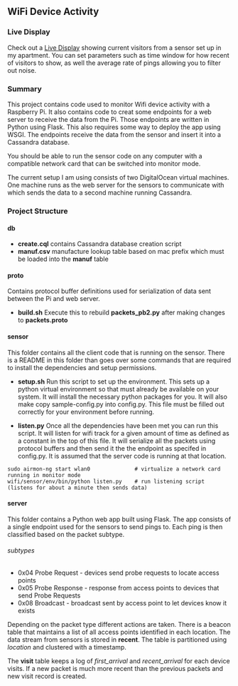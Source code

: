 ## WiFi Device Activity

### Live Display

Check out a [Live Display](http://meyersj.github.io/wifi/) showing current visitors from a sensor set up in my apartment. You can set parameters such as time window for how recent of visitors to show, as well the average rate of pings allowing you to filter out noise.

### Summary

This project contains code used to monitor Wifi device activity with a Raspberry Pi.
It also contains code to creat some endpoints for
a web server to receive the data from the Pi. Those endpoints
are written in Python using Flask. This also requires some way to deploy the app
using WSGI. The endpoints receive the data from the sensor
and insert it into a Cassandra database.

You should be able to run the sensor code on any computer with a compatible network card
that can be switched into monitor mode.

The current setup I am using consists of two DigitalOcean virtual machines. One machine runs as the web server for the sensors to communicate with which sends the data to a second machine running
Cassandra.

### Project Structure

#### db
 - **create.cql** contains Cassandra database creation script
 - **manuf.csv** manufacture lookup table based on mac prefix which must be loaded into the **manuf** table

#### proto
Contains protocol buffer definitions used for serialization of data
sent between the Pi and web server.
 - **build.sh** Execute this to rebuild **packets_pb2.py** after making changes to **packets.proto**

#### sensor
This folder contains all the client code that is running on the sensor.
There is a README in this folder than goes over some commands that are
required to install the dependencies and setup permissions.

- **setup.sh** Run this script to set up the environment. This sets up a python
virtual environment so that must already be available on your system. It will
install the necessary python packages for you. It will also make copy
sample-config.py into config.py. This file must be filled out correctly
for your environment before running.

- **listen.py** Once all the dependencies have been met you can run this script. It will
listen for wifi track for a given amount of time as defined as a constant in the top of this file.
It will serialize all the packets using protocol buffers and then send it the the endpoint
as specifed in config.py. It is assumed that the server code is running at that location.

```shell
sudo airmon-ng start wlan0              # virtualize a network card running in monitor mode
wifi/sensor/env/bin/python listen.py    # run listening script (listens for about a minute then sends data)
```

#### server
This folder contains a Python web app built using Flask. The app consists of a single
endpoint used for the sensors to send pings to. Each ping is then classified
based on the packet subtype.

###### subtypes
 - 0x04 Probe Request - devices send probe requests to locate access points
 - 0x05 Probe Response - response from access points to devices that send Probe Requests
 - 0x08 Broadcast - broadcast sent by access point to let devices know it exists

Depending on the packet type different actions are taken. There is a beacon table that
maintains a list of all access points identified in each location. The data stream from sensors
is stored in **recent**. The table is partitioned using *location* and
clustered with a timestamp.

The **visit** table keeps a log of *first_arrival* and *recent_arrival* for each device visits.
If a new packet is much more recent than the previous packets and new visit record is created.


